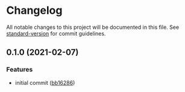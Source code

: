 # Changelog

All notable changes to this project will be documented in this file. See [standard-version](https://github.com/conventional-changelog/standard-version) for commit guidelines.

## 0.1.0 (2021-02-07)


### Features

* initial commit ([bb16286](https://github.com/p-chan/dotenv-ctrl/commit/bb1628612a8c3e505c2651639a292dee9f5f3294))
